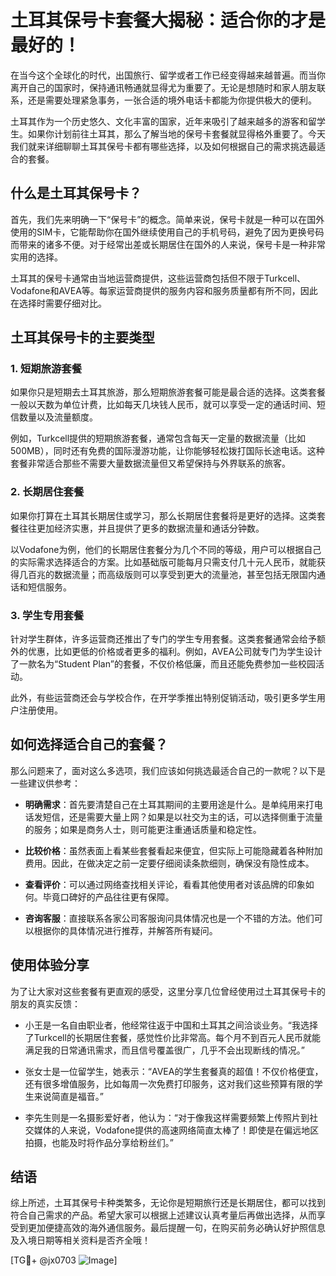 # 土耳其保号卡套餐大揭秘：适合你的才是最好的！

在当今这个全球化的时代，出国旅行、留学或者工作已经变得越来越普遍。而当你离开自己的国家时，保持通讯畅通就显得尤为重要了。无论是想随时和家人朋友联系，还是需要处理紧急事务，一张合适的境外电话卡都能为你提供极大的便利。

土耳其作为一个历史悠久、文化丰富的国家，近年来吸引了越来越多的游客和留学生。如果你计划前往土耳其，那么了解当地的保号卡套餐就显得格外重要了。今天我们就来详细聊聊土耳其保号卡都有哪些选择，以及如何根据自己的需求挑选最适合的套餐。

## 什么是土耳其保号卡？

首先，我们先来明确一下“保号卡”的概念。简单来说，保号卡就是一种可以在国外使用的SIM卡，它能帮助你在国外继续使用自己的手机号码，避免了因为更换号码而带来的诸多不便。对于经常出差或长期居住在国外的人来说，保号卡是一种非常实用的选择。

土耳其的保号卡通常由当地运营商提供，这些运营商包括但不限于Turkcell、Vodafone和AVEA等。每家运营商提供的服务内容和服务质量都有所不同，因此在选择时需要仔细对比。

## 土耳其保号卡的主要类型

### 1. 短期旅游套餐

如果你只是短期去土耳其旅游，那么短期旅游套餐可能是最合适的选择。这类套餐一般以天数为单位计费，比如每天几块钱人民币，就可以享受一定的通话时间、短信数量以及流量额度。

例如，Turkcell提供的短期旅游套餐，通常包含每天一定量的数据流量（比如500MB），同时还有免费的国际漫游功能，让你能够轻松拨打国际长途电话。这种套餐非常适合那些不需要大量数据流量但又希望保持与外界联系的旅客。

### 2. 长期居住套餐

如果你打算在土耳其长期居住或学习，那么长期居住套餐将是更好的选择。这类套餐往往更加经济实惠，并且提供了更多的数据流量和通话分钟数。

以Vodafone为例，他们的长期居住套餐分为几个不同的等级，用户可以根据自己的实际需求选择适合的方案。比如基础版可能每月只需支付几十元人民币，就能获得几百兆的数据流量；而高级版则可以享受到更大的流量池，甚至包括无限国内通话和短信服务。

### 3. 学生专用套餐

针对学生群体，许多运营商还推出了专门的学生专用套餐。这类套餐通常会给予额外的优惠，比如更低的价格或者更多的福利。例如，AVEA公司就专门为学生设计了一款名为“Student Plan”的套餐，不仅价格低廉，而且还能免费参加一些校园活动。

此外，有些运营商还会与学校合作，在开学季推出特别促销活动，吸引更多学生用户注册使用。

## 如何选择适合自己的套餐？

那么问题来了，面对这么多选项，我们应该如何挑选最适合自己的一款呢？以下是一些建议供参考：

- **明确需求**：首先要清楚自己在土耳其期间的主要用途是什么。是单纯用来打电话发短信，还是需要大量上网？如果是以社交为主的话，可以选择侧重于流量的服务；如果是商务人士，则可能更注重通话质量和稳定性。
  
- **比较价格**：虽然表面上看某些套餐看起来便宜，但实际上可能隐藏着各种附加费用。因此，在做决定之前一定要仔细阅读条款细则，确保没有隐性成本。

- **查看评价**：可以通过网络查找相关评论，看看其他使用者对该品牌的印象如何。毕竟口碑好的产品往往更有保障。

- **咨询客服**：直接联系各家公司客服询问具体情况也是一个不错的方法。他们可以根据你的具体情况进行推荐，并解答所有疑问。

## 使用体验分享

为了让大家对这些套餐有更直观的感受，这里分享几位曾经使用过土耳其保号卡的朋友的真实反馈：

- 小王是一名自由职业者，他经常往返于中国和土耳其之间洽谈业务。“我选择了Turkcell的长期居住套餐，感觉性价比非常高。每个月不到百元人民币就能满足我的日常通讯需求，而且信号覆盖很广，几乎不会出现断线的情况。”

- 张女士是一位留学生，她表示：“AVEA的学生套餐真的超值！不仅价格便宜，还有很多增值服务，比如每周一次免费打印服务，这对我们这些预算有限的学生来说简直是福音。”

- 李先生则是一名摄影爱好者，他认为：“对于像我这样需要频繁上传照片到社交媒体的人来说，Vodafone提供的高速网络简直太棒了！即使是在偏远地区拍摄，也能及时将作品分享给粉丝们。”

## 结语

综上所述，土耳其保号卡种类繁多，无论你是短期旅行还是长期居住，都可以找到符合自己需求的产品。希望大家可以根据上述建议认真考量后再做出选择，从而享受到更加便捷高效的海外通信服务。最后提醒一句，在购买前务必确认好护照信息及入境日期等相关资料是否齐全哦！

[TG💪+ @jx0703 ![Image](https://github.com/user-attachments/assets/dbca1d08-cadb-493c-b0ec-ad6f7a83f270)]